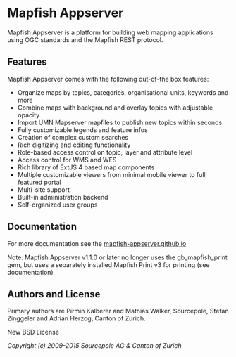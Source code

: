 Mapfish Appserver
=================

Mapfish Appserver is a platform for building web mapping applications
using OGC standards and the Mapfish REST protocol.

Features
--------

Mapfish Appserver comes with the following out-of-the box features:

-   Organize maps by topics, categories, organisational units, keywords
    and more
-   Combine maps with background and overlay topics with adjustable
    opacity
-   Import UMN Mapserver mapfiles to publish new topics within seconds
-   Fully customizable legends and feature infos
-   Creation of complex custom searches
-   Rich digitizing and editing functionality
-   Role-based access control on topic, layer and attribute level
-   Access control for WMS and WFS
-   Rich library of ExtJS 4 based map components
-   Multiple customizable viewers from minimal mobile viewer to full
    featured portal
-   Multi-site support
-   Built-in administration backend
-   Self-organized user groups

Documentation
-------------

For more documentation see the [mapfish-appserver.github.io](http://mapfish-appserver.github.io/)

Note: Mapfish Appserver v1.1.0 or later no longer uses the gb_mapfish_print gem, but uses a
separately installed Mapfish Print v3 for printing (see documentation)

Authors and License
-------------------

Primary authors are Pirmin Kalberer and Mathias Walker, Sourcepole,
Stefan Zinggeler and Adrian Herzog, Canton of Zurich.

New BSD License

*Copyright (c) 2009-2015 Sourcepole AG & Canton of Zurich*
